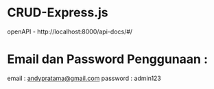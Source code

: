 # CRUD-Express.js

openAPI - http://localhost:8000/api-docs/#/

# Email dan Password Penggunaan :
email : andypratama@gmail.com
password : admin123
